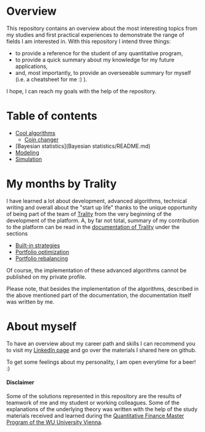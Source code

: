 # Overview
This repository contains an overview about the most interesting topics from my studies and first practical experiences to demonstrate the range of fields I am interested in. With this repository I intend three things:

* to provide a reference for the student of any quantitative program,
* to provide a quick summary about my knowledge for my future applications,
* and, most importantly, to provide an overseeable summary for myself (i.e. a cheatsheet for me :) ).

I hope, I can reach my goals with the help of the repository.

# Table of contents

* [Cool algorithms](Algorithms/README.md)
  * [Coin changer](Algorithms/coin_changer/README.md)
* [Bayesian statistics](Bayesian statistics/README.md)
* [Modeling](Modeling/README.md)
* [Simulation](Simulation/README.md)

# My months by Trality
I have learned a lot about development, advanced algorithms, technical writing and overall about the "start up life" thanks to the unique opportunity of being part of the team of [Trality](trality.com) from the very beginning of the development of the platform.
A, by far not total, summary of my contribution to the platform can be read in the [documentation of Trality](https://docs.trality.com) under the sections
* [Built-in strategies](https://docs.trality.com/api-documentation/built-in-strategies)
* [Portfolio optimization](https://docs.trality.com/api-documentation/portfolio-optimization)
* [Portfolio rebalancing](https://docs.trality.com/api-documentation/portfolio-rebalancing)

Of course, the implementation of these advanced algorithms cannot be published on my private profile.

Please note, that besides the implementation of the algorithms, described in the above mentioned part of the documentation, the documentation itself was written by me.

# About myself
To have an overview about my career path and skills I can recommend you to visit my [LinkedIn page](https://www.linkedin.com/in/laszlo-marton-28b175131/) and go over the materials I shared here on github.

To get some feelings about my personality, I am open everytime for a beer! :) 


#### Disclaimer

Some of the solutions represented in this repository are the results of teamwork of me and my student or working colleagues. Some of the explanations of the underlying theory was written with the help of the study materials received and learned during the [Quantitative Finance Master Program of the WU University Vienna](https://www.wu.ac.at/studium/master/quantitative-finance/overview).
